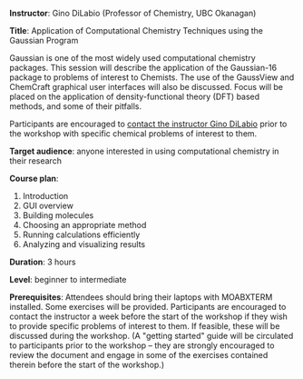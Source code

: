 **Instructor**: Gino DiLabio (Professor of Chemistry, UBC Okanagan)

**Title**: Application of Computational Chemistry Techniques using the Gaussian Program

Gaussian is one of the most widely used computational chemistry packages. This session will describe the
application of the Gaussian-16 package to problems of interest to Chemists. The use of the GaussView and
ChemCraft graphical user interfaces will also be discussed. Focus will be placed on the application of
density-functional theory (DFT) based methods, and some of their pitfalls.

Participants are encouraged to [contact the instructor Gino DiLabio](mailto:Gino.DiLabio@ubc.ca) prior to
the workshop with specific chemical problems of interest to them.

**Target audience**: anyone interested in using computational chemistry in their research

**Course plan**:
1. Introduction
1. GUI overview
1. Building molecules
1. Choosing an appropriate method
1. Running calculations efficiently
1. Analyzing and visualizing results

**Duration**: 3 hours

**Level**: beginner to intermediate

**Prerequisites**: Attendees should bring their laptops with MOABXTERM installed. Some exercises will be
provided. Participants are encouraged to contact the instructor a week before the start of the workshop
if they wish to provide specific problems of interest to them. If feasible, these will be discussed
during the workshop. (A "getting started" guide will be circulated to participants prior to the workshop
– they are strongly encouraged to review the document and engage in some of the exercises contained
therein before the start of the workshop.)
